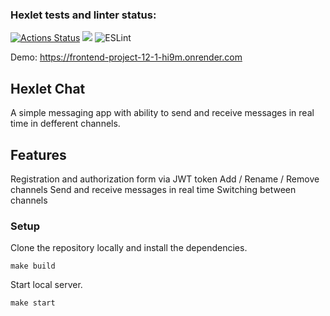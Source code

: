### Hexlet tests and linter status:
[![Actions Status](https://github.com/eldaromv/frontend-project-12/actions/workflows/hexlet-check.yml/badge.svg)](https://github.com/eldaromv/frontend-project-12/actions)
<a href="https://codeclimate.com/github/eldaromv/frontend-project-12/maintainability"><img src="https://api.codeclimate.com/v1/badges/3860f7c18f371cf175b8/maintainability" /></a>
![ESLint](https://github.com/eldaromv/frontend-project-12/actions/workflows/git-eslint.yml/badge.svg)


Demo: https://frontend-project-12-1-hi9m.onrender.com

## Hexlet Chat

A simple messaging app with ability to send and receive messages in real time in defferent channels.

## Features

Registration and authorization form via JWT token
Add / Rename / Remove channels
Send and receive messages in real time
Switching between channels

### Setup

Clone the repository locally and install the dependencies.
```
make build
```
Start local server.
```
make start
```